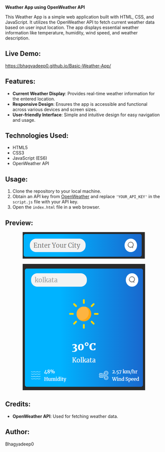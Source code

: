 **Weather App using OpenWeather API**

This Weather App is a simple web application built with HTML, CSS, and JavaScript. It utilizes the OpenWeather API to fetch current weather data based on user input location. The app displays essential weather information like temperature, humidity, wind speed, and weather description.

## Live Demo:
https://bhagyadeep0.github.io/Basic-Weather-App/

## Features:
- **Current Weather Display**: Provides real-time weather information for the entered location.
- **Responsive Design**: Ensures the app is accessible and functional across various devices and screen sizes.
- **User-friendly Interface**: Simple and intuitive design for easy navigation and usage.

## Technologies Used:
- HTML5
- CSS3
- JavaScript (ES6)
- OpenWeather API

## Usage:
1. Clone the repository to your local machine.
2. Obtain an API key from [OpenWeather](https://openweathermap.org/) and replace `'YOUR_API_KEY'` in the `script.js` file with your API key.
3. Open the `index.html` file in a web browser.

## Preview:
<p align="center">
  <img src="./images/ss1.png" alt="Weather App Screenshot">
</p>
<p align="center">
  <img src="./images/ss.png" alt="Weather App Screenshot">
</p>


## Credits:
- **OpenWeather API**: Used for fetching weather data.


## Author:
Bhagyadeep0
